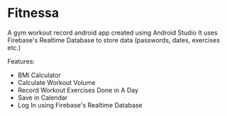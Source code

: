 # Fitnessa

A gym workout record android app created using Android Studio
It uses Firebase's Realtime Database to store data (passwords, dates, exercises etc.)

Features:
- BMI Calculator
- Calculate Workout Volume
- Record Workout Exercises Done in A Day
- Save in Calendar
- Log In using Firebase's Realtime Database
